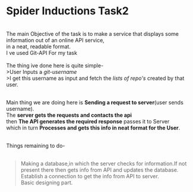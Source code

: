 # Spider Inductions Task2
<br>
The main Objective of the task is to make a service that displays some information out of an online API service,<br> in a neat, readable format.<br>
I ve used Git-API For my task<br><br>
The thing ive done here is quite simple-<br>
>User Inputs a <i>git-username</i><br>
>I get this username as input and fetch the <i>lists of repo's</i> created by that user.<br><br>

Main thing we are doing here is <b>Sending a request to server</b>(user sends username). <br>
The <b>server gets the requests and contacts the api</b><br> then <b>The API generates the required response</b> passes it to Server<br> which in turn <b>Processes and gets this info in neat format for the User</b>.
<br><br>

Things remaining to do-<br><br>
>Making a database,in which the server checks for information.If not present there then gets info from API and updates the database.<br>
>Establish a connection to get the info from API to server.<br>
>Basic designing part.<br>



